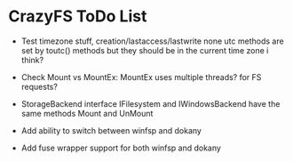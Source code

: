 # CrazyFS ToDo List

- Test timezone stuff, creation/lastaccess/lastwrite none utc methods are set by toutc() methods but they should be in the current time zone i think?

- Check Mount vs MountEx: MountEx uses multiple threads? for FS requests?
- StorageBackend interface IFilesystem and IWindowsBackend have the same methods Mount and UnMount

- Add ability to switch between winfsp and dokany
- Add fuse wrapper support for both winfsp and dokany